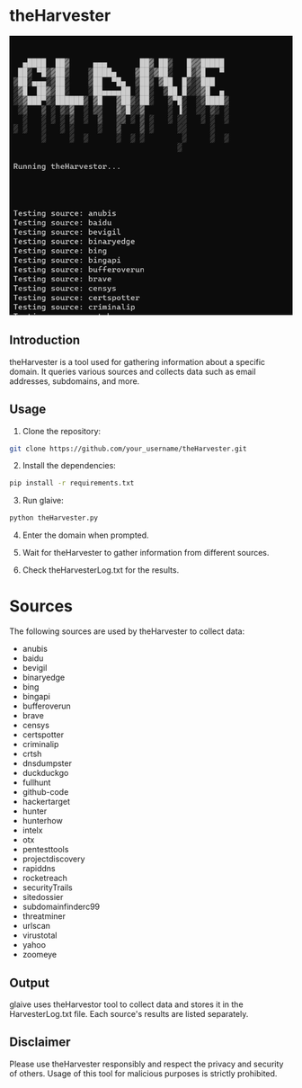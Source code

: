 # theHarvester



![Image Description](assets/main.png)



## Introduction

theHarvester is a tool used for gathering information about a specific domain. It queries various sources and collects data such as email addresses, subdomains, and more.

## Usage

1. Clone the repository:

```bash
git clone https://github.com/your_username/theHarvester.git
```

2. Install the dependencies:

```bash
pip install -r requirements.txt
```

3. Run glaive:

```bash
python theHarvester.py
```

4. Enter the domain when prompted.

5. Wait for theHarvester to gather information from different sources.

6. Check theHarvesterLog.txt for the results.


# Sources

The following sources are used by theHarvester to collect data:

- anubis
- baidu
- bevigil
- binaryedge
- bing
- bingapi
- bufferoverun
- brave
- censys
- certspotter
- criminalip
- crtsh
- dnsdumpster
- duckduckgo
- fullhunt
- github-code
- hackertarget
- hunter
- hunterhow
- intelx
- otx
- pentesttools
- projectdiscovery
- rapiddns
- rocketreach
- securityTrails
- sitedossier
- subdomainfinderc99
- threatminer
- urlscan
- virustotal
- yahoo
- zoomeye

## Output

glaive uses theHarvestor tool to collect data and stores it in the HarvesterLog.txt file. Each source's results are listed separately.

## Disclaimer

Please use theHarvester responsibly and respect the privacy and security of others. Usage of this tool for malicious purposes is strictly prohibited.
